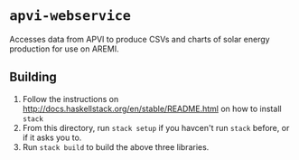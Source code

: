 # `apvi-webservice`

Accesses data from APVI to produce CSVs and charts of solar energy production for use on AREMI.

## Building
1. Follow the instructions on http://docs.haskellstack.org/en/stable/README.html on how to install `stack`
2. From this directory, run `stack setup` if you havcen't run `stack` before, or if it asks you to.
3. Run `stack build` to build the above three libraries.

